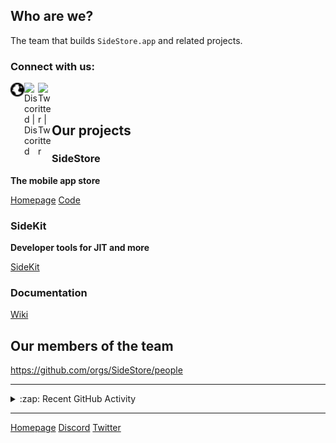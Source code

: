 <!-- 
Docs: How to use GitHub README and actions to auto-generate embedded content.
https://github.com/anuraghazra/github-readme-stats
https://www.youtube.com/watch?v=n6d4KHSKqGk
https://github.com/rahuldkjain/github-profile-readme-generator
 -->

## Who are we?

The team that builds `SideStore.app` and related projects.

### Connect with us:

<!--
[![Website](https://img.shields.io/website?label=sidestore.io&style=for-the-badge&url=https://sidestore.io)](https://sidestore.io)
[![Twitter Follow](https://img.shields.io/twitter/follow/sidestore_io?color=1DA1F2&logo=twitter&style=for-the-badge)](https://twitter.com/intent/follow?original_referer=https%3A%2F%2Fgithub.com%2Fsidestore&screen_name=sidestore)
[![GitHub Followers](https://img.shields.io/github/followers/sidestore?style=for-the-badge)]()
[![GitHub Sponsors](https://img.shields.io/github/sponsors/sidestore?style=for-the-badge
)]() 
-->

[<img align="left" alt="sidestore.io" width="22px" src="https://raw.githubusercontent.com/iconic/open-iconic/master/svg/globe.svg" />][website]
[<img align="left" alt="Discord | Discord" width="22px" src="https://cdn.jsdelivr.net/npm/simple-icons@v3/icons/discord.svg" />][discord]
[<img align="left" alt="Twitter | Twitter" width="22px" src="https://cdn.jsdelivr.net/npm/simple-icons@v3/icons/twitter.svg" />][twitter]

<br />
<br />

## Our projects

### SideStore

__The mobile app store__

[Homepage][website]
[Code][git.sidestore]

### SideKit

__Developer tools for JIT and more__

[SideKit][git.sidekit]

### Documentation

[Wiki][wiki]

## Our members of the team

https://github.com/orgs/SideStore/people

---

<details>
  <summary>:zap: Recent GitHub Activity</summary>

<!--START_SECTION:activity-->
1. 🗣 Commented on [#992](https://github.com/SideStore/SideStore/issues/992) in [SideStore/SideStore](https://github.com/SideStore/SideStore)
2. ❗️ Opened issue [#992](https://github.com/SideStore/SideStore/issues/992) in [SideStore/SideStore](https://github.com/SideStore/SideStore)
3. 🗣 Commented on [#991](https://github.com/SideStore/SideStore/issues/991) in [SideStore/SideStore](https://github.com/SideStore/SideStore)
4. 🗣 Commented on [#991](https://github.com/SideStore/SideStore/issues/991) in [SideStore/SideStore](https://github.com/SideStore/SideStore)
5. 🗣 Commented on [#991](https://github.com/SideStore/SideStore/issues/991) in [SideStore/SideStore](https://github.com/SideStore/SideStore)
6. 🗣 Commented on [#991](https://github.com/SideStore/SideStore/issues/991) in [SideStore/SideStore](https://github.com/SideStore/SideStore)
7. 🗣 Commented on [#991](https://github.com/SideStore/SideStore/issues/991) in [SideStore/SideStore](https://github.com/SideStore/SideStore)
8. 🗣 Commented on [#991](https://github.com/SideStore/SideStore/issues/991) in [SideStore/SideStore](https://github.com/SideStore/SideStore)
9. 🎉 Merged PR [#129](https://github.com/SideStore/SideStore-Docs/pull/129) in [SideStore/SideStore-Docs](https://github.com/SideStore/SideStore-Docs)
10. 🎉 Merged PR [#128](https://github.com/SideStore/SideStore-Docs/pull/128) in [SideStore/SideStore-Docs](https://github.com/SideStore/SideStore-Docs)
11. 🗣 Commented on [#991](https://github.com/SideStore/SideStore/issues/991) in [SideStore/SideStore](https://github.com/SideStore/SideStore)
12. 💪 Opened PR [#129](https://github.com/SideStore/SideStore-Docs/pull/129) in [SideStore/SideStore-Docs](https://github.com/SideStore/SideStore-Docs)
13. 💪 Opened PR [#15](https://github.com/SideStore/StosVPN/pull/15) in [SideStore/StosVPN](https://github.com/SideStore/StosVPN)
14. 🗣 Commented on [#991](https://github.com/SideStore/SideStore/issues/991) in [SideStore/SideStore](https://github.com/SideStore/SideStore)
15. 🗣 Commented on [#991](https://github.com/SideStore/SideStore/issues/991) in [SideStore/SideStore](https://github.com/SideStore/SideStore)
16. 💪 Opened PR [#128](https://github.com/SideStore/SideStore-Docs/pull/128) in [SideStore/SideStore-Docs](https://github.com/SideStore/SideStore-Docs)
17. 🎉 Merged PR [#127](https://github.com/SideStore/SideStore-Docs/pull/127) in [SideStore/SideStore-Docs](https://github.com/SideStore/SideStore-Docs)
18. 💪 Opened PR [#127](https://github.com/SideStore/SideStore-Docs/pull/127) in [SideStore/SideStore-Docs](https://github.com/SideStore/SideStore-Docs)
19. 🎉 Merged PR [#126](https://github.com/SideStore/SideStore-Docs/pull/126) in [SideStore/SideStore-Docs](https://github.com/SideStore/SideStore-Docs)
20. 💪 Opened PR [#126](https://github.com/SideStore/SideStore-Docs/pull/126) in [SideStore/SideStore-Docs](https://github.com/SideStore/SideStore-Docs)
<!--END_SECTION:activity-->

</details>

---

[Homepage][patreon] [Discord][discord] [Twitter][twitter]

<!--
- [Patreon][patreon]
- [OpenCollective][opencollective]
- [YouTube][youtube]
-->

[website]: https://sidestore.io
[wiki]: https://wiki.sidestore.io
[twitter]: https://twitter.com/sidestore_io
[discord]: https://discord.gg/sidestore-949183273383395328
[youtube]: https://youtube.com/TODO
[patreon]: https://www.patreon.com/SideStore
[opencollective]: https://opencollective.com/TODO
[git.sidestore]: https://github.com/SideStore/SideStore/
[git.sidekit]: https://github.com/SideStore/SideKit

